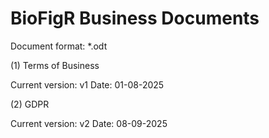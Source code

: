 # BioFigR Business Documents

Document format: *.odt

(1) Terms of Business

Current version: v1
Date: 01-08-2025

(2) GDPR

Current version: v2
Date: 08-09-2025
